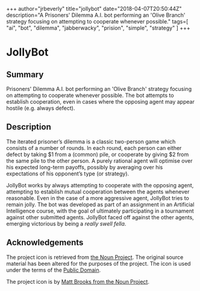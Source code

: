 +++
    author="jrbeverly"
    title="jollybot"
    date="2018-04-07T20:50:44Z"
    description="A Prisoners' Dilemma A.I. bot performing an 'Olive Branch' strategy focusing on attempting to cooperate whenever possible."
    tags=[
  "ai",
  "bot",
  "dilemma",
  "jabberwacky",
  "prision",
  "simple",
  "strategy"
]
    +++
    
# JollyBot

## Summary

Prisoners' Dilemma A.I. bot performing an 'Olive Branch' strategy focusing on attempting to cooperate whenever possible. The bot attempts to establish cooperation, even in cases where the opposing agent may appear hostile (e.g. always defect).

## Description

The iterated prisoner’s dilemma is a classic two-person game which consists of a number of rounds. In each round, each person can either defect by taking $1 from a (common) pile, or cooperate by giving $2 from the same pile to the other person. A purely rational agent will optimise over his expected long-term payoffs, possibly by averaging over his expectations of his opponent’s type (or strategy).

JollyBot works by always attempting to cooperate with the opposing agent, attempting to establish mutual cooperation between the agents whenever reasonable. Even in the case of a more aggressive agent, JollyBot tries to remain jolly. The bot was developed as part of an assignment in an Artificial Intelligence course, with the goal of ultimately participating in a tournament against other submitted agents. JollyBot faced off against the other agents, emerging victorious by being a *really swell fella*.

## Acknowledgements

The project icon is retrieved from [the Noun Project](docs/icon/icon.json). The original source material has been altered for the purposes of the project. The icon is used under the terms of the [Public Domain](https://creativecommons.org/publicdomain/zero/1.0/).

The project icon is by [Matt Brooks from the Noun Project](https://thenounproject.com/term/santa-claus/27804/).